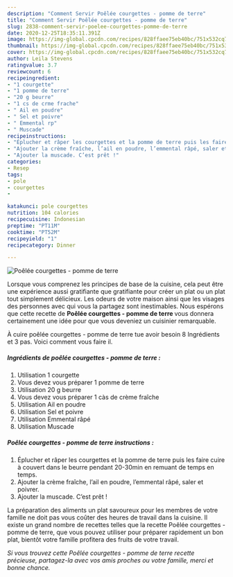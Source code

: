 ```yaml
---
description: "Comment Servir Poêlée courgettes - pomme de terre"
title: "Comment Servir Poêlée courgettes - pomme de terre"
slug: 2838-comment-servir-poelee-courgettes-pomme-de-terre
date: 2020-12-25T18:35:11.391Z
image: https://img-global.cpcdn.com/recipes/828ffaee75eb40bc/751x532cq70/poelee-courgettes-pomme-de-terre-photo-principale-de-la-recette.jpg
thumbnail: https://img-global.cpcdn.com/recipes/828ffaee75eb40bc/751x532cq70/poelee-courgettes-pomme-de-terre-photo-principale-de-la-recette.jpg
cover: https://img-global.cpcdn.com/recipes/828ffaee75eb40bc/751x532cq70/poelee-courgettes-pomme-de-terre-photo-principale-de-la-recette.jpg
author: Leila Stevens
ratingvalue: 3.7
reviewcount: 6
recipeingredient:
- "1 courgette"
- "1 pomme de terre"
- "20 g beurre"
- "1 cs de crme frache"
- " Ail en poudre"
- " Sel et poivre"
- " Emmental rp"
- " Muscade"
recipeinstructions:
- "Éplucher et râper les courgettes et la pomme de terre puis les faire cuire à couvert dans le beurre pendant 20-30min en remuant de temps en temps."
- "Ajouter la crème fraîche, l’ail en poudre, l’emmental râpé, saler et poivrer."
- "Ajouter la muscade. C’est prêt !"
categories:
- Resep
tags:
- pole
- courgettes
- 

katakunci: pole courgettes  
nutrition: 104 calories
recipecuisine: Indonesian
preptime: "PT11M"
cooktime: "PT52M"
recipeyield: "1"
recipecategory: Dinner

---
```



![Poêlée courgettes - pomme de terre](https://img-global.cpcdn.com/recipes/828ffaee75eb40bc/751x532cq70/poelee-courgettes-pomme-de-terre-photo-principale-de-la-recette.jpg)

Lorsque vous comprenez les principes de base de la cuisine, cela peut être une expérience aussi gratifiante que gratifiante pour créer un plat ou un plat tout simplement délicieux. Les odeurs de votre maison ainsi que les visages des personnes avec qui vous la partagez sont inestimables. Nous espérons que cette recette de <strong> Poêlée courgettes - pomme de terre </strong> vous donnera certainement une idée pour que vous deveniez un cuisinier remarquable.

<!--inarticleads1-->

À cuire poêlée courgettes - pomme de terre tue avoir besoin 8 Ingrédients et 3 pas. Voici comment vous faire il.

##### Ingrédients de poêlée courgettes - pomme de terre :

1. Utilisation 1 courgette
1. Vous devez vous préparer 1 pomme de terre
1. Utilisation 20 g beurre
1. Vous devez vous préparer 1 càs de crème fraîche
1. Utilisation  Ail en poudre
1. Utilisation  Sel et poivre
1. Utilisation  Emmental râpé
1. Utilisation  Muscade




<!--inarticleads2-->

##### Poêlée courgettes - pomme de terre instructions :

1. Éplucher et râper les courgettes et la pomme de terre puis les faire cuire à couvert dans le beurre pendant 20-30min en remuant de temps en temps.
1. Ajouter la crème fraîche, l’ail en poudre, l’emmental râpé, saler et poivrer.
1. Ajouter la muscade. C’est prêt !




<!--inarticleads1-->

<p>
La préparation des aliments un plat savoureux pour les membres de votre famille ne doit pas vous coûter des heures de travail dans la cuisine. Il existe un grand nombre de recettes telles que la recette Poêlée courgettes - pomme de terre, que vous pouvez utiliser pour préparer rapidement un bon plat, bientôt votre famille profitera des fruits de votre travail.
</p>

<p>
<i>Si vous trouvez cette Poêlée courgettes - pomme de terre recette précieuse, partagez-la avec vos amis proches ou votre famille, merci et bonne chance.</i>
</p>
